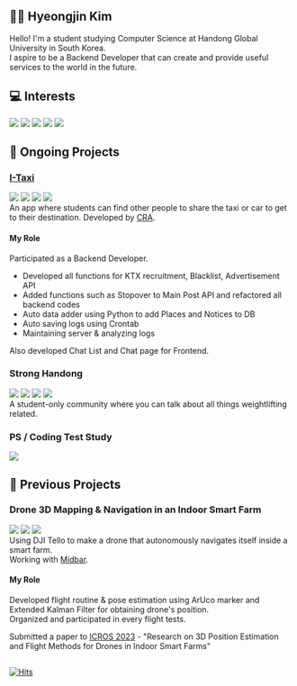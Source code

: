 ## 👨‍💻 Hyeongjin Kim
Hello! I'm a student studying Computer Science at Handong Global University in South Korea. <br>
I aspire to be a Backend Developer that can create and provide useful services to the world in the future. <br>

## 💻 Interests

![](https://img.shields.io/badge/Java-007396.svg?&style=for-the-badge&logo=Java&logoColor=white)
![](https://img.shields.io/badge/Python-3776AB.svg?&style=for-the-badge&logo=Python&logoColor=white)
![](https://img.shields.io/badge/Spring-6DB33F.svg?&style=for-the-badge&logo=Spring&logoColor=white)
![](https://img.shields.io/badge/SpringBoot-6DB33F.svg?&style=for-the-badge&logo=SpringBoot&logoColor=white)
![](https://img.shields.io/badge/Flutter-02569B.svg?&style=for-the-badge&logo=Flutter&logoColor=white)

## 🚀 Ongoing Projects

### [I-Taxi](https://github.com/I-Taxi)
![](https://img.shields.io/badge/Flutter-02569B.svg?&style=for-the-badge&logo=Flutter&logoColor=white)
![](https://img.shields.io/badge/SpringBoot-6DB33F.svg?&style=for-the-badge&logo=SpringBoot&logoColor=white)
![](https://img.shields.io/badge/JPA-6DB33F.svg?&style=for-the-badge&logo=SpringBoot&logoColor=white)
![](https://img.shields.io/badge/MySQL-4479A1.svg?&style=for-the-badge&logo=MySQL&logoColor=white)
<br>
An app where students can find other people to share the taxi or car to get to their destination. Developed by [CRA](https://cra16.github.io/).  

#### My Role
Participated as a Backend Developer.  
- Developed all functions for KTX recruitment, Blacklist, Advertisement API
- Added functions such as Stopover to Main Post API and refactored all backend codes
- Auto data adder using Python to add Places and Notices to DB
- Auto saving logs using Crontab
- Maintaining server & analyzing logs

Also developed Chat List and Chat page for Frontend.

### Strong Handong
![](https://img.shields.io/badge/Next.js-000000.svg?&style=for-the-badge&logo=Next.js&logoColor=white)
![](https://img.shields.io/badge/TailwindCSS-06B6D4.svg?&style=for-the-badge&logo=TailwindCSS&logoColor=white)
![](https://img.shields.io/badge/SpringBoot-6DB33F.svg?&style=for-the-badge&logo=SpringBoot&logoColor=white)
![](https://img.shields.io/badge/MySQL-4479A1.svg?&style=for-the-badge&logo=MySQL&logoColor=white)
<br>
A student-only community where you can talk about all things weightlifting related.

### PS / Coding Test Study
![](https://img.shields.io/badge/Python-3776AB.svg?&style=for-the-badge&logo=Python&logoColor=white)

## 🚀 Previous Projects

### Drone 3D Mapping & Navigation in an Indoor Smart Farm
![](https://img.shields.io/badge/Python-3776AB.svg?&style=for-the-badge&logo=Python&logoColor=white)
![](https://img.shields.io/badge/OpenCV-5C3EE8.svg?&style=for-the-badge&logo=OpenCV&logoColor=white)
![](https://img.shields.io/badge/Django-092E20.svg?&style=for-the-badge&logo=Django&logoColor=white)
<br>
Using DJI Tello to make a drone that autonomously navigates itself inside a smart farm.  
Working with [Midbar](https://midbar.kr/).  

#### My Role
Developed flight routine & pose estimation using ArUco marker and Extended Kalman Filter for obtaining drone's position.  
Organized and participated in every flight tests.

Submitted a paper to [ICROS 2023](http://2023.icros.org/) - "Research on 3D Position Estimation and Flight Methods for Drones in Indoor Smart Farms"

##
<div>

[![Hits](https://hits.seeyoufarm.com/api/count/incr/badge.svg?url=https%3A%2F%2Fgithub.com%2Fhhjj0506&count_bg=%237D7D7D&title_bg=%23030303&icon=&icon_color=%23E7E7E7&title=hits&edge_flat=false)](https://hits.seeyoufarm.com)
</div>


